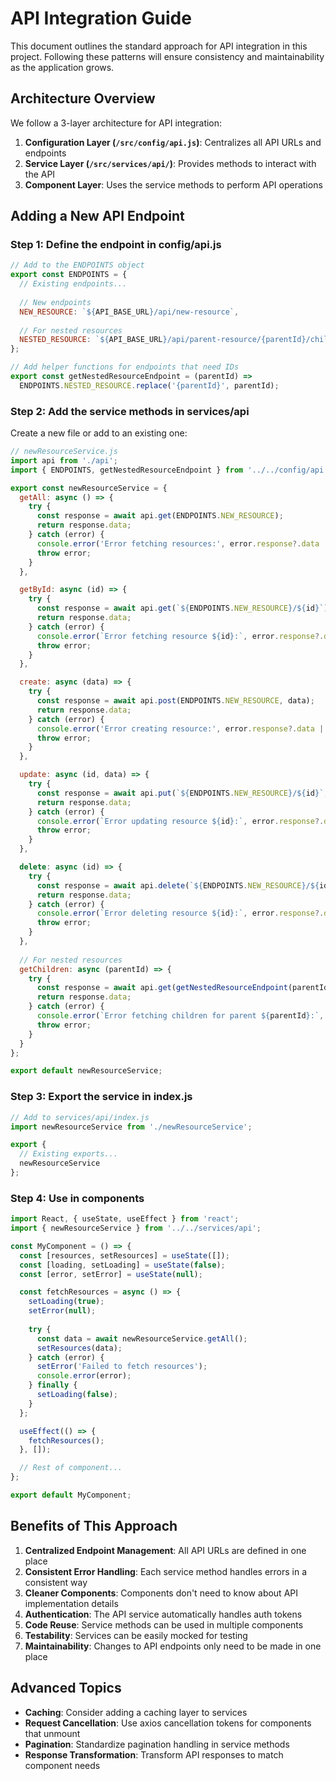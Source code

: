 # API Integration Guide

This document outlines the standard approach for API integration in this project. Following these patterns will ensure consistency and maintainability as the application grows.

## Architecture Overview

We follow a 3-layer architecture for API integration:

1. **Configuration Layer (`/src/config/api.js`)**: Centralizes all API URLs and endpoints
2. **Service Layer (`/src/services/api/`)**: Provides methods to interact with the API
3. **Component Layer**: Uses the service methods to perform API operations

## Adding a New API Endpoint

### Step 1: Define the endpoint in config/api.js

```javascript
// Add to the ENDPOINTS object
export const ENDPOINTS = {
  // Existing endpoints...
  
  // New endpoints
  NEW_RESOURCE: `${API_BASE_URL}/api/new-resource`,
  
  // For nested resources
  NESTED_RESOURCE: `${API_BASE_URL}/api/parent-resource/{parentId}/children`,
};

// Add helper functions for endpoints that need IDs
export const getNestedResourceEndpoint = (parentId) => 
  ENDPOINTS.NESTED_RESOURCE.replace('{parentId}', parentId);
```

### Step 2: Add the service methods in services/api

Create a new file or add to an existing one:

```javascript
// newResourceService.js
import api from './api';
import { ENDPOINTS, getNestedResourceEndpoint } from '../../config/api';

export const newResourceService = {
  getAll: async () => {
    try {
      const response = await api.get(ENDPOINTS.NEW_RESOURCE);
      return response.data;
    } catch (error) {
      console.error('Error fetching resources:', error.response?.data || error.message);
      throw error;
    }
  },

  getById: async (id) => {
    try {
      const response = await api.get(`${ENDPOINTS.NEW_RESOURCE}/${id}`);
      return response.data;
    } catch (error) {
      console.error(`Error fetching resource ${id}:`, error.response?.data || error.message);
      throw error;
    }
  },

  create: async (data) => {
    try {
      const response = await api.post(ENDPOINTS.NEW_RESOURCE, data);
      return response.data;
    } catch (error) {
      console.error('Error creating resource:', error.response?.data || error.message);
      throw error;
    }
  },

  update: async (id, data) => {
    try {
      const response = await api.put(`${ENDPOINTS.NEW_RESOURCE}/${id}`, data);
      return response.data;
    } catch (error) {
      console.error(`Error updating resource ${id}:`, error.response?.data || error.message);
      throw error;
    }
  },

  delete: async (id) => {
    try {
      const response = await api.delete(`${ENDPOINTS.NEW_RESOURCE}/${id}`);
      return response.data;
    } catch (error) {
      console.error(`Error deleting resource ${id}:`, error.response?.data || error.message);
      throw error;
    }
  },
  
  // For nested resources
  getChildren: async (parentId) => {
    try {
      const response = await api.get(getNestedResourceEndpoint(parentId));
      return response.data;
    } catch (error) {
      console.error(`Error fetching children for parent ${parentId}:`, error.response?.data || error.message);
      throw error;
    }
  }
};

export default newResourceService;
```

### Step 3: Export the service in index.js

```javascript
// Add to services/api/index.js
import newResourceService from './newResourceService';

export {
  // Existing exports...
  newResourceService
};
```

### Step 4: Use in components

```javascript
import React, { useState, useEffect } from 'react';
import { newResourceService } from '../../services/api';

const MyComponent = () => {
  const [resources, setResources] = useState([]);
  const [loading, setLoading] = useState(false);
  const [error, setError] = useState(null);

  const fetchResources = async () => {
    setLoading(true);
    setError(null);
    
    try {
      const data = await newResourceService.getAll();
      setResources(data);
    } catch (error) {
      setError('Failed to fetch resources');
      console.error(error);
    } finally {
      setLoading(false);
    }
  };

  useEffect(() => {
    fetchResources();
  }, []);

  // Rest of component...
};

export default MyComponent;
```

## Benefits of This Approach

1. **Centralized Endpoint Management**: All API URLs are defined in one place
2. **Consistent Error Handling**: Each service method handles errors in a consistent way
3. **Cleaner Components**: Components don't need to know about API implementation details
4. **Authentication**: The API service automatically handles auth tokens
5. **Code Reuse**: Service methods can be used in multiple components
6. **Testability**: Services can be easily mocked for testing
7. **Maintainability**: Changes to API endpoints only need to be made in one place

## Advanced Topics

- **Caching**: Consider adding a caching layer to services
- **Request Cancellation**: Use axios cancellation tokens for components that unmount
- **Pagination**: Standardize pagination handling in service methods
- **Response Transformation**: Transform API responses to match component needs 